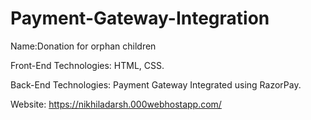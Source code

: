 # Payment-Gateway-Integration
Name:Donation for orphan children

Front-End Technologies: HTML, CSS.

Back-End Technologies: Payment Gateway Integrated using RazorPay.

Website: https://nikhiladarsh.000webhostapp.com/
